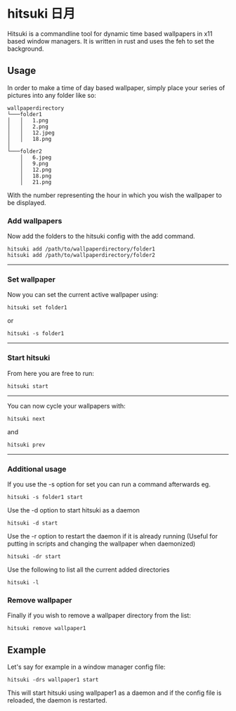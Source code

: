 # hitsuki 日月
Hitsuki is a commandline tool for dynamic time based wallpapers in x11 based window managers. It is written in rust and uses the feh to set the background.

## Usage

In order to make a time of day based wallpaper, simply place your series of pictures into any folder like so:

```
wallpaperdirectory
└───folder1
│   │   1.png
│   │   2.png
│   │   12.jpeg
│   │   18.png
│   
└───folder2
    │   6.jpeg
    │   9.png
    │   12.png
    │   18.png
    │   21.png
```

With the number representing the hour in which you wish the wallpaper to be displayed. 

### Add wallpapers

Now add the folders to the hitsuki config with the add command.

```
hitsuki add /path/to/wallpaperdirectory/folder1
hitsuki add /path/to/wallpaperdirectory/folder2
````
---
### Set wallpaper

Now you can set the current active wallpaper using:

```
hitsuki set folder1
```
or
```
hitsuki -s folder1
```
---

### Start hitsuki

From here you are free to run:

```
hitsuki start
```
---

You can now cycle your wallpapers with:
```
hitsuki next
```
and
```
hitsuki prev
```
---

### Additional usage

If you use the -s option for set you can run a command afterwards eg.
```
hitsuki -s folder1 start
```

Use the -d option to start hitsuki as a daemon
```
hitsuki -d start
```

Use the -r option to restart the daemon if it is already running (Useful for putting in scripts and changing the wallpaper when daemonized)
```
hitsuki -dr start
```

Use the following to list all the current added directories
```
hitsuki -l
```

### Remove wallpaper

Finally if you wish to remove a wallpaper directory from the list:
```
hitsuki remove wallpaper1
```

## Example

Let's say for example in a window manager config file:
```
hitsuki -drs wallpaper1 start
```
This will start hitsuki using wallpaper1 as a daemon and if the config file is reloaded, the daemon is restarted.
